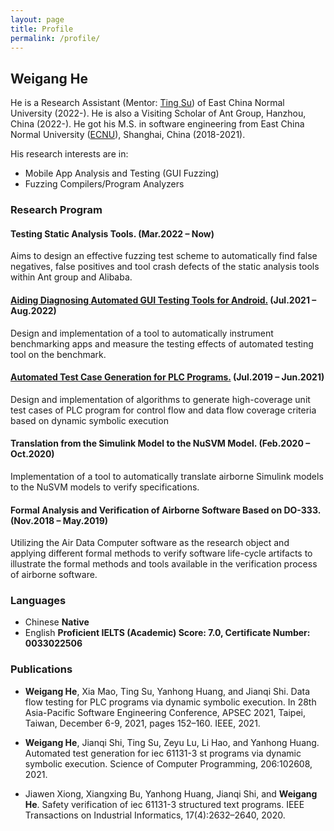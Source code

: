 ```yaml
---
layout: page
title: Profile
permalink: /profile/
---
```


## Weigang He 
He is a Research Assistant (Mentor: [Ting Su](https://tingsu.github.io/)) of East China Normal University (2022-). He is also a Visiting Scholar of Ant Group, Hanzhou, China (2022-). He got his M.S. in software engineering from East China Normal University ([ECNU](https://english.ecnu.edu.cn/)), Shanghai, China (2018-2021).

His research interests are in: 
- Mobile App Analysis and Testing (GUI Fuzzing) 
- Fuzzing Compilers/Program Analyzers

### Research Program
#### Testing Static Analysis Tools. (Mar.2022 – Now)
Aims to design an effective fuzzing test scheme to automatically find false negatives, false positives and tool crash defects of the static analysis tools within Ant group and Alibaba.
#### [Aiding Diagnosing Automated GUI Testing Tools for Android.](https://github.com/the-themis-benchmarks/home/tree/industrial_tools_evaluation) (Jul.2021 – Aug.2022)
Design and implementation of a tool to automatically instrument benchmarking apps and measure the
testing effects of automated testing tool on the benchmark.

#### [Automated Test Case Generation for PLC Programs.](https://github.com/Geoffrey1014/ST_DSE) (Jul.2019 – Jun.2021)
Design and implementation of algorithms to generate high-coverage unit test cases of PLC program for control flow and data flow coverage criteria based on dynamic symbolic execution

#### Translation from the Simulink Model to the NuSVM Model. (Feb.2020 – Oct.2020)
Implementation of a tool to automatically translate airborne Simulink models to the NuSVM models to verify specifications.

#### Formal Analysis and Verification of Airborne Software Based on DO-333. (Nov.2018 – May.2019)
Utilizing the Air Data Computer software as the research object and applying different formal methods to verify software life-cycle artifacts to illustrate the formal methods and tools available in the verification process of airborne software.

### Languages
- Chinese **Native**
- English **Proficient IELTS (Academic) Score: 7.0, Certificate Number: 0033022506**

### Publications
- **Weigang He**, Xia Mao, Ting Su, Yanhong Huang, and Jianqi Shi. Data flow testing for PLC programs via dynamic symbolic execution. In 28th Asia-Pacific Software Engineering Conference, APSEC 2021, Taipei, Taiwan, December 6-9, 2021, pages 152–160. IEEE, 2021.

- **Weigang He**, Jianqi Shi, Ting Su, Zeyu Lu, Li Hao, and Yanhong Huang. Automated test generation for iec 61131-3 st programs via dynamic symbolic execution. Science of Computer Programming, 206:102608, 2021.

- Jiawen Xiong, Xiangxing Bu, Yanhong Huang, Jianqi Shi, and **Weigang He**. Safety verification of iec 61131-3 structured text programs. IEEE Transactions on Industrial Informatics, 17(4):2632–2640, 2020.

